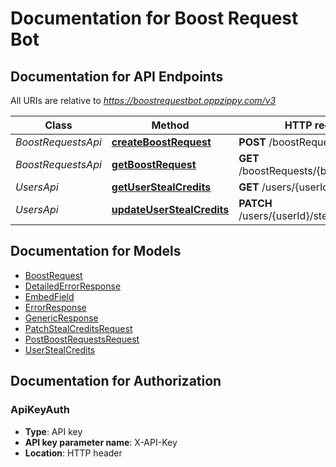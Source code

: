 # Documentation for Boost Request Bot

<a name="documentation-for-api-endpoints"></a>
## Documentation for API Endpoints

All URIs are relative to *https://boostrequestbot.oppzippy.com/v3*

| Class | Method | HTTP request | Description |
|------------ | ------------- | ------------- | -------------|
| *BoostRequestsApi* | [**createBoostRequest**](Apis/BoostRequestsApi.md#createboostrequest) | **POST** /boostRequests |  |
*BoostRequestsApi* | [**getBoostRequest**](Apis/BoostRequestsApi.md#getboostrequest) | **GET** /boostRequests/{boostRequestId} |  |
| *UsersApi* | [**getUserStealCredits**](Apis/UsersApi.md#getuserstealcredits) | **GET** /users/{userId}/stealCredits |  |
*UsersApi* | [**updateUserStealCredits**](Apis/UsersApi.md#updateuserstealcredits) | **PATCH** /users/{userId}/stealCredits |  |


<a name="documentation-for-models"></a>
## Documentation for Models

 - [BoostRequest](./Models/BoostRequest.md)
 - [DetailedErrorResponse](./Models/DetailedErrorResponse.md)
 - [EmbedField](./Models/EmbedField.md)
 - [ErrorResponse](./Models/ErrorResponse.md)
 - [GenericResponse](./Models/GenericResponse.md)
 - [PatchStealCreditsRequest](./Models/PatchStealCreditsRequest.md)
 - [PostBoostRequestsRequest](./Models/PostBoostRequestsRequest.md)
 - [UserStealCredits](./Models/UserStealCredits.md)


<a name="documentation-for-authorization"></a>
## Documentation for Authorization

<a name="ApiKeyAuth"></a>
### ApiKeyAuth

- **Type**: API key
- **API key parameter name**: X-API-Key
- **Location**: HTTP header

